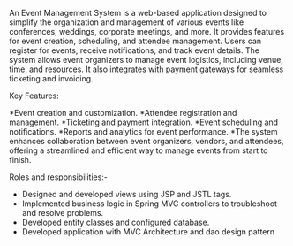 An Event Management System is a web-based application designed to simplify the organization and management of various events like conferences, weddings, corporate meetings, and more. It provides features for event creation, scheduling, and attendee management. Users can register for events, receive notifications, and track event details. The system allows event organizers to manage event logistics, including venue, time, and resources. It also integrates with payment gateways for seamless ticketing and invoicing.

Key Features:

*Event creation and customization.
*Attendee registration and management.
*Ticketing and payment integration.
*Event scheduling and notifications.
*Reports and analytics for event performance.
*The system enhances collaboration between event organizers, vendors, and attendees, offering a streamlined and efficient way to manage events from start to finish.

Roles and responsibilities:- 

* Designed and developed views using JSP and JSTL tags.
* Implemented business logic in Spring MVC controllers to troubleshoot and resolve problems.
* Developed entity classes and configured database.
* Developed application with MVC Architecture and dao design pattern
